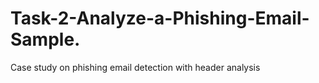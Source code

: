 # Task-2-Analyze-a-Phishing-Email-Sample.
Case study on phishing email detection with header analysis
